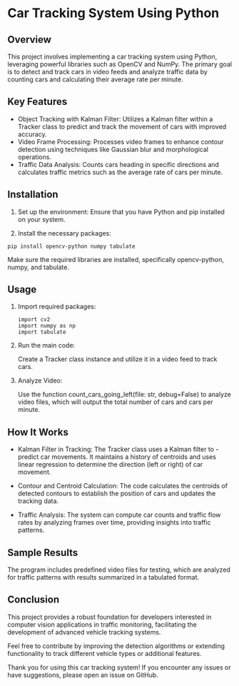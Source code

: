 # Car Tracking System Using Python

## Overview

This project involves implementing a car tracking system using Python, leveraging powerful libraries such as OpenCV and NumPy. The primary goal is to detect and track cars in video feeds and analyze traffic data by counting cars and calculating their average rate per minute.

## Key Features

- Object Tracking with Kalman Filter: Utilizes a Kalman filter within a Tracker class to predict and track the movement of cars with improved accuracy.
- Video Frame Processing: Processes video frames to enhance contour detection using techniques like Gaussian blur and morphological operations.
- Traffic Data Analysis: Counts cars heading in specific directions and calculates traffic metrics such as the average rate of cars per minute.

## Installation

1. Set up the environment: Ensure that you have Python and pip installed on your system.

2. Install the necessary packages:

```
pip install opencv-python numpy tabulate
```

Make sure the required libraries are installed, specifically opencv-python, numpy, and tabulate.

## Usage

1. Import required packages:

   ```
   import cv2
   import numpy as np
   import tabulate
   ```

2. Run the main code:

    Create a Tracker class instance and utilize it in a video feed to track cars.

3. Analyze Video:

    Use the function count_cars_going_left(file: str, debug=False) to analyze video files, which will output the total number of cars and cars per minute.

## How It Works

- Kalman Filter in Tracking: The Tracker class uses a Kalman filter to - predict car movements. It maintains a history of centroids and uses linear regression to determine the direction (left or right) of car movement.

- Contour and Centroid Calculation: The code calculates the centroids of detected contours to establish the position of cars and updates the tracking data.

- Traffic Analysis: The system can compute car counts and traffic flow rates by analyzing frames over time, providing insights into traffic patterns.

## Sample Results

The program includes predefined video files for testing, which are analyzed for traffic patterns with results summarized in a tabulated format.

## Conclusion

This project provides a robust foundation for developers interested in computer vision applications in traffic monitoring, facilitating the development of advanced vehicle tracking systems.

Feel free to contribute by improving the detection algorithms or extending functionality to track different vehicle types or additional features.

Thank you for using this car tracking system! If you encounter any issues or have suggestions, please open an issue on GitHub.
